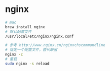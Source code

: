 # nginx

``` bash
# mac
brew install nginx
# 默认配置文件
/usr/local/etc/nginx/nginx.conf
```

``` bash
# 参考 http://www.nginx.cn/nginxchscommandline
# 指定一个配置文件，替代缺省
nginx -c
# 重载
sudo nginx -s reload
```